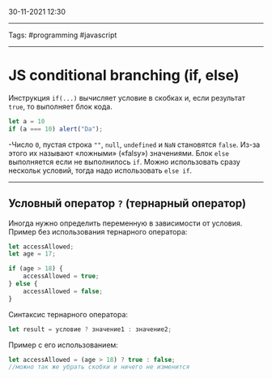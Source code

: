 30-11-2021
12:30
***
Tags: #programming #javascript 
***
# JS conditional branching (if, else)
Инструкция `if(...)` вычисляет условие в скобках и, если результат `true`, то выполняет блок кода.
```js
let a = 10
if (a === 10) alert("Da");
```
-Число `0`, пустая строка `""`, `null`, `undefined` и `NaN` становятся `false`. Из-за этого их называют «ложными» («falsy») значениями.
Блок  `else` выполняется если не выполнилось `if`.
Можно использовать сразу нескольк условий, тогда надо использовать `else if`.

---
## Условный оператор `?` (тернарный оператор)
Иногда нужно определить переменную в зависимости от условия.
Пример без использования тернарного оператора:
```js
let accessAllowed;
let age = 17;

if (age > 18) {
	accessAllowed = true;
} else {
	accessAllowed = false;
}
``` 
Синтаксис тернарного оператора:
```js
let result = условие ? значение1 : значение2;
```
Пример с его использованием:
```js
let accessAllowed = (age > 18) ? true : false;
//можно так же убрать скобки и ничего не изменится
```